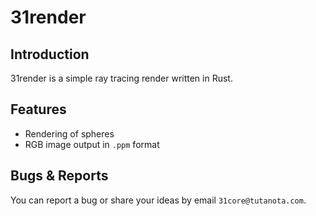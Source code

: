 # 31render
## Introduction
31render is a simple ray tracing render written in Rust.

## Features
* Rendering of spheres
* RGB image output in `.ppm` format

## Bugs & Reports
You can report a bug or share your ideas by email `31core@tutanota.com`.
